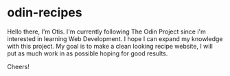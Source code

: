# odin-recipes

Hello there, I'm Otis.
I'm currently following The Odin Project since i'm interested in learning Web Development. 
I hope I can expand my knowledge with this project. 
My goal is to make a clean looking recipe website, I will put as much work in as possible hoping for good results.

Cheers!
